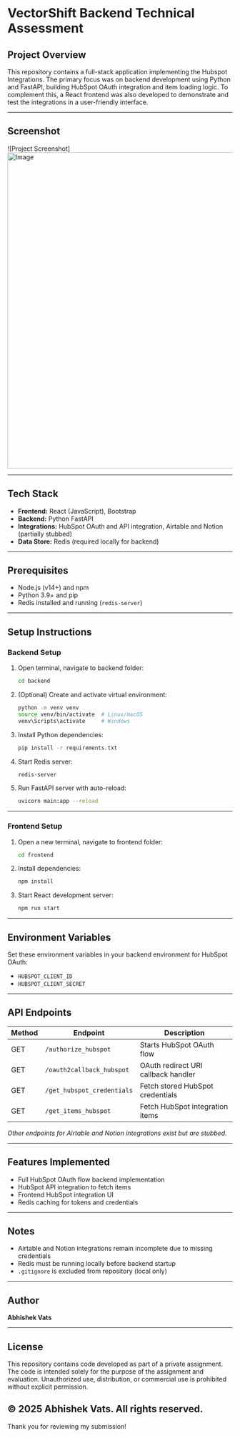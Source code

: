 # VectorShift Backend Technical Assessment

## Project Overview

This repository contains a full-stack application implementing the Hubspot Integrations. The primary focus was on backend development using Python and FastAPI, building HubSpot OAuth integration and item loading logic. To complement this, a React frontend was also developed to demonstrate and test the integrations in a user-friendly interface.

---

## Screenshot

![Project Screenshot]<img width="921" height="708" alt="Image" src="https://github.com/user-attachments/assets/a3bcf4e0-4d84-4bc1-8f7b-a309e65ad62a" />

---

## Tech Stack

- **Frontend:** React (JavaScript), Bootstrap  
- **Backend:** Python FastAPI  
- **Integrations:** HubSpot OAuth and API integration, Airtable and Notion (partially stubbed)  
- **Data Store:** Redis (required locally for backend)  

---

## Prerequisites

- Node.js (v14+) and npm  
- Python 3.9+ and pip  
- Redis installed and running (`redis-server`)  

---

## Setup Instructions

### Backend Setup

1. Open terminal, navigate to backend folder:

    ```bash
    cd backend
    ```

2. (Optional) Create and activate virtual environment:

    ```bash
    python -m venv venv
    source venv/bin/activate  # Linux/macOS
    venv\Scripts\activate     # Windows
    ```

3. Install Python dependencies:

    ```bash
    pip install -r requirements.txt
    ```

4. Start Redis server:

    ```bash
    redis-server
    ```

5. Run FastAPI server with auto-reload:

    ```bash
    uvicorn main:app --reload
    ```

---

### Frontend Setup

1. Open a new terminal, navigate to frontend folder:

    ```bash
    cd frontend
    ```

2. Install dependencies:

    ```bash
    npm install
    ```

3. Start React development server:

    ```bash
    npm run start
    ```

---

## Environment Variables

Set these environment variables in your backend environment for HubSpot OAuth:

- `HUBSPOT_CLIENT_ID`  
- `HUBSPOT_CLIENT_SECRET`

---

## API Endpoints

| Method | Endpoint                      | Description                           |
|--------|-------------------------------|-------------------------------------|
| GET    | `/authorize_hubspot`           | Starts HubSpot OAuth flow            |
| GET    | `/oauth2callback_hubspot`      | OAuth redirect URI callback handler |
| GET    | `/get_hubspot_credentials`     | Fetch stored HubSpot credentials    |
| GET    | `/get_items_hubspot`           | Fetch HubSpot integration items     |

*Other endpoints for Airtable and Notion integrations exist but are stubbed.*

---

## Features Implemented

- Full HubSpot OAuth flow backend implementation  
- HubSpot API integration to fetch items  
- Frontend HubSpot integration UI  
- Redis caching for tokens and credentials  

---

## Notes

- Airtable and Notion integrations remain incomplete due to missing credentials  
- Redis must be running locally before backend startup  
- `.gitignore` is excluded from repository (local only)  

---

## Author

**Abhishek Vats**  

---

## License

This repository contains code developed as part of a private assignment.
The code is intended solely for the purpose of the assignment and evaluation.
Unauthorized use, distribution, or commercial use is prohibited without explicit permission.

© 2025 Abhishek Vats. All rights reserved.
---

Thank you for reviewing my submission!


